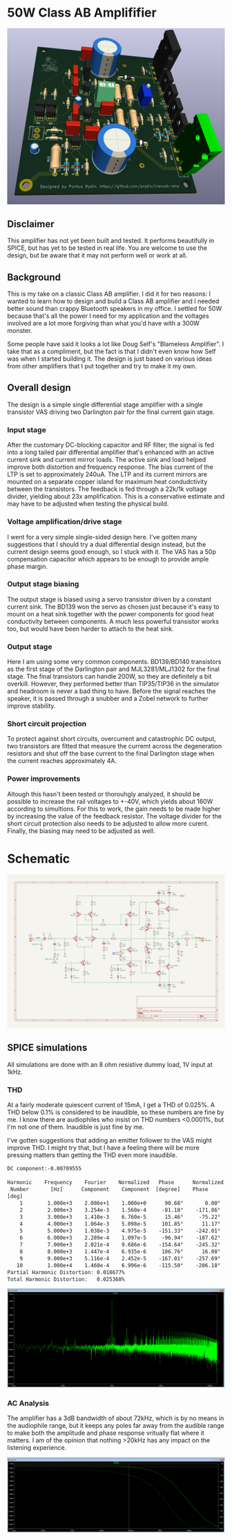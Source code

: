 # 50W Class AB Amplififier

![3D rendering](images/3d.png)

## Disclaimer
This amplifier has not yet been built and tested. It performs beautifully in SPICE, but has yet to be tested in real life. You are
welcome to use the design, but be aware that it may not perform well or work at all.

## Background
This is my take on a classic Class AB amplifier. I did it for two reasons: I wanted to learn how to design and build a Class AB amplifier and
I needed better sound than crappy Bluetooth speakers in my office. I settled for 50W because that's all the power I need for my application
and the voltages involved are a lot more forgiving than what you'd have with a 300W monster. 

Some people have said it looks a lot like Doug Self's "Blameless Amplifier". I take that as a compliment, but the fact is that I didn't even
know how Self was when I started building it. The design is just based on various ideas from other amplifiers that I put together and try to
make it my own.

## Overall design
The design is a simple single differential stage amplifier with a single transistor VAS driving two Darlington pair for the final current 
gain stage. 

### Input stage
After the customary DC-blocking capacitor and RF filter, the signal is fed into a long tailed pair differential amplifier that's enhanced with 
an active current sink and current mirror loads. The active sink and load helped improve both distortion and frequency response. The bias 
current of the LTP is set to approximately 240uA. The LTP and its current mirrors are mounted on a separate copper island for maximum heat
condudctivity between the transistors. The feedback is fed through a 22k/1k voltage divider, yielding about 23x amplification. This is a 
conservative estimate and may have to be adjusted when testing the physical build.

### Voltage amplification/drive stage
I went for a very simple single-sided design here. I've gotten many suggestions that I should try a dual differential design instead, but 
the current design seems good enough, so I stuck with it. The VAS has a 50p compensation capacitor which appears to be enough to provide 
ample phase margin.

### Output stage biasing
The output stage is biased using a servo transistor driven by a constant current sink. The BD139 won the servo as chosen just because it's
easy to mount on a heat sink together with the power components for good heat conductivity between components. A much less powerful 
transistor works too, but would have been harder to attach to the heat sink.

### Output stage
Here I am using some very common components. BD139/BD140 transistors as the first stage of the Darlington pair and MJL3281/MLJ1302 for
the final stage. The final transistors can handle 200W, so they are definitely a bit overkill. However, they performed better than
TIP35/TIP36 in the simulator and headroom is never a bad thing to have. Before the signal reaches the speaker, it is passed through
a snubber and a Zobel network to further improve stability.

### Short circuit projection 
To protect against short circuits, overcurrent and catastrophic DC output, two transistors are fitted that measure the curremt across
the degeneration resistors and shut off the base current to the final Darlington stage when the current reaches approximately 4A. 

### Power improvements
Altough this hasn't been tested or thorouhgly analyzed, it should be possible to increase the rail voltages to +-40V, which yields about
160W according to simultions. For this to work, the gain needs to be made higher by increasing the value of the feedback resistor. The
voltage divider for the short circuit protection also needs to be adjusted to allow more curent. Finally, the biasing may need to be adjusted
as well. 

# Schematic
![Schematic](images/schematic.png)

## SPICE simulations

All simulations are done with an 8 ohm resistive dummy load, 1V input at 1kHz.

### THD
At a fairly moderate quiescent current of 15mA, I get a THD of 0.025%. A THD below 0.1% is considered to be inaudible, so these numbers
are fine by me. I know there are audiophiles who insist on THD numbers <0.0001%, but I'm not one of them. Inaudible is just fine by me.

I've gotten suggestions that adding an emitter follower to the VAS might improve THD. I might try that, but I have a feeling there will 
be more pressing matters than getting the THD even more inaudible. 

```Fourier components of V(out)
DC component:-0.00709555

Harmonic	Frequency	 Fourier 	Normalized	 Phase  	Normalized
 Number 	  [Hz]   	Component	 Component	[degree]	Phase [deg]
    1   	 1.000e+3	 2.086e+1	 1.000e+0	   90.68°	    0.00°
    2   	 2.000e+3	 3.254e-3	 1.560e-4	  -81.18°	 -171.86°
    3   	 3.000e+3	 1.410e-3	 6.760e-5	   15.46°	  -75.22°
    4   	 4.000e+3	 1.064e-3	 5.098e-5	  101.85°	   11.17°
    5   	 5.000e+3	 1.038e-3	 4.975e-5	 -151.33°	 -242.01°
    6   	 6.000e+3	 2.289e-4	 1.097e-5	  -96.94°	 -187.62°
    7   	 7.000e+3	 2.021e-4	 9.686e-6	 -154.64°	 -245.32°
    8   	 8.000e+3	 1.447e-4	 6.935e-6	  106.76°	   16.08°
    9   	 9.000e+3	 5.116e-4	 2.452e-5	 -167.01°	 -257.69°
   10   	 1.000e+4	 1.460e-4	 6.996e-6	 -115.50°	 -206.18°
Partial Harmonic Distortion: 0.018677%
Total Harmonic Distortion:   0.025368%
```

![FFT](images/fft.png)

### AC Analysis
The amplifier has a 3dB bandwidth of about 72kHz, which is by no means in the audiophile range, but it keeps any poles far away from the audible 
range to make both the amplitude and phase response vritually flat where it matters. I am of the opinion that nothing >20kHz has any impact on
the listening experience.

![Bode plot](images/bode.png)

